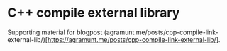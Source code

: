 # C++ compile external library

Supporting material for blogpost (agramunt.me/posts/cpp-compile-link-external-lib/)[https://agramunt.me/posts/cpp-compile-link-external-lib/].